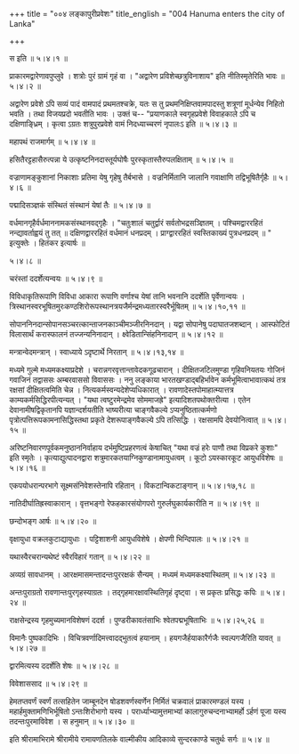 +++
title = "००४ लङ्कापुरीप्रवेशः"
title_english = "004 Hanuma enters the city of Lanka"

+++


स इति  ॥  ५।४।१  ॥   

  

प्राकारमद्वारेणावपुप्लुवे । शत्रोः पुरं ग्रामं गृहं वा । "अद्वारेण
प्रविशेच्छत्रुविनाशाय" इति नीतिस्मृतेरिति भावः  ॥  ५।४।२  ॥   

  

अद्वारेण प्रवेशे ऽपि सव्यं पादं वामपादं प्रथमतश्चक्रे, यतः स तु
प्रथमनिक्षिप्तवामपादस्तु शत्रूणां मूर्धन्येव निहितो भवति । तथा विजयप्रदो
भवतीति भावः । उक्तं च-- "प्रयाणकाले स्वगृहप्रवेशे विवाहकाले ऽपि च
दक्षिणाङ्ध्रिम् । कृत्वा ऽग्रतः शत्रुपुरप्रवेशे वामं निदध्याच्चरणं
नृपालःऽ इति  ॥  ५।४।३  ॥   

  

महापथं राजमार्गम्  ॥  ५।४।४  ॥   

  

हसितैरट्टहासैरुत्पन्ना ये उत्कृष्टनिनदास्तूर्यघोषैः
पुरस्कृतास्तैरुपलक्षिताम्  ॥  ५।४।५  ॥   

  

वज्राणामङ्कुशानां निकाशाः प्रतिमा येषु गृहेषु तैर्बभासे । वज्रनिर्मितानि
जालानि गवाक्षाणि तद्विभूषितैर्गृहैः  ॥  ५।४।६  ॥   

  

पद्मादिसञ्ज्ञकं संस्थितं संस्थानं येषां तैः  ॥  ५।४।७  ॥   

  

वर्धमानगृहैर्वर्धमाननामकसंस्थानवद्गृहैः । "चतुःशालं चतुर्द्वारं
सर्वतोभद्रसञ्ज्ञितम् । पश्चिमद्वाररहितं नन्द्यावर्ताह्वयं तु तत्  ॥ 
दक्षिणद्वाररहितं वर्धमानं धनप्रदम् । प्राग्द्वाररहितं स्वस्तिकाख्यं
पुत्रधनप्रदम्  ॥ " इत्युक्तेः । हितंकर इत्यार्षः  ॥   

५।४।८  ॥   

चरंस्तां ददर्शेत्यन्वयः  ॥  ५।४।९  ॥   

  

विविधाकृतिरूपाणि विविधा आकारा रूपाणि वर्णाश्च येषां तानि भवनानि ददर्शेति
पृर्वेणान्वयः ।
त्रिस्थानस्वरभूषितमुरःकण्ठशिरोरूपस्थानत्रयजैर्मन्द्रमध्यतारस्वरैर्भूषितम्
 ॥  ५।४।१०,११ ॥   

  

सोपाननिनदान्सोपानसञ्चरत्कान्ताजनकाञ्चीमञ्जीरनिनदान् । यद्वा सोपानेषु
पदाघातजशब्दान् । आस्फोटितं विलासार्थं करास्फालनं तज्जन्यनिनादान् ।
क्ष्वेडितान्सिंहनिनादान्  ॥  ५।४।१२  ॥   

  

मन्त्रान्वेदमन्त्रान् । स्वाध्याये ऽदृष्टार्थे निरतान्  ॥  ५।४।१३,१४  ॥   

  

मध्यमे गुल्मे मध्यमकक्ष्याप्रदेशे । चरान्नगरवृत्तान्तावेदकगूढचारान् ।
दीक्षितजटिलमुण्डा गृहिवनियतयः गोजिनं गवाजिनं तद्वाससः अम्बरवाससो विवाससः
। ननु लङ्काया भारतखण्डाद्बहिर्भावेन कर्मभूमित्वाभावात्कथं तत्र रक्षसां
दीक्षितत्वमिति चेन्न । नित्यकर्मस्वन्यदेशेप्यधिकारात् ।
रावणादेस्तपोमाहात्म्यात्तत्र काम्यकर्मसिद्धिरपीत्यन्यत् । "यथा
त्वष्टुरमेन्द्रमेव सोममाजह्रे" इत्यादिशतपथोक्तरीत्या । एतेन
देवानामीषद्विकृतानपि यज्ञान्दर्शयतीति भाष्यरीत्या चाङ्गवैकल्ये
ऽप्यनुष्ठितात्कर्मणो पृत्रोत्पत्तिरूपकामनासिद्धिस्तथा प्रकृते
देशरूपाङ्गवैकल्ये ऽपि तत्सिद्धिः । रक्षसामपि देवयोनित्वात्  ॥  ५।४।१५
 ॥   

  

अरिष्टनिवारणपूर्वकमनुष्ठाननिर्वाहाय दर्भमुष्टिप्रहरणत्वं केषाचित् "यथा
वज्रं हरेः पाणौ तथा विप्रकरे कुशाः" इति स्मृतेः । कृत्याद्युत्पादनद्वारा
शत्रुमारकतयाग्निकुण्डानामायुधत्वम् । कूटो ऽयस्कारकूट आयुधविशेषः  ॥ 
५।४।१६  ॥   

  

एकपयोधरान्परभागे सूक्ष्मसंनिवेशस्तेनापि रहितान् । विकटान्विकटाङ्गान्  ॥ 
५।४।१७,१८  ॥   

  

नातिदीर्घातिह्रस्वाकारान् । वृत्तभङ्गो रेफहकारसंयोगपरो
गुरुर्लघुकार्यकारीति न  ॥  ५।४।१९  ॥   

  

छन्दोभङ्ग आर्षः  ॥  ५।४।२०  ॥   

  

वृक्षायुधा वक्रलकुटाद्यायुधाः । पट्टिशाशनी आयुधविशेषे । क्षेपणी
भिन्दिपालः  ॥  ५।४।२१  ॥   

  

यथास्वैरचरान्यथेष्टं स्वैरविहारं गतान्  ॥  ५।४।२२  ॥   

  

अव्यग्रं सावधानम् । आरक्षमासमन्तादन्तःपुररक्षकं सैन्यम् । मध्यमं
मध्यमकक्ष्यास्थितम्  ॥  ५।४।२३  ॥   

  

अन्तःपुराग्रतो रावणान्तःपुरगृहस्याग्रतः । तद्गृहमारक्षावस्थितिगृहं
दृष्ट्वा । स प्रकृतः प्रसिद्धः कपिः  ॥  ५।४।२४  ॥   

  

राक्षसेन्द्रस्य गृहमुच्यमानविशेषणं ददर्श । पुण्डरीकावतंसाभिः
श्वेतपद्मभूषिताभिः  ॥  ५।४।२५,२६  ॥   

  

विमानैः पुष्पकादिभिः । विचित्रवर्णादिमत्त्वादद्भुतत्वं हयानाम् ।
हयगजैर्हयाकारैर्गजैः स्वल्पगजैरिति यावत्  ॥  ५।४।२७  ॥   

  

द्वारमित्यस्य ददर्शेति शेषः  ॥  ५।४।२८  ॥   

  

विवेशाससाद  ॥  ५।४।२९  ॥   

  

हेमतप्तवर्णं स्वर्णं तत्सहितेन जाम्बूनदेन षोडशवर्णस्वर्णेन निर्मितं
चक्रवालं प्राकारमण्डलं यस्य । महार्हमुक्तामणिभिर्भूषितो ऽन्तःशिरोभागो
यस्य । परार्ध्याभ्यामुत्तमाभ्यां कालागुरुचन्दनाभ्यामर्हो ऽर्हणं पूजा
यस्य तदन्तःपुरमाविवेश । स हनुमान्  ॥  ५।४।३०  ॥   

  

इति श्रीरामाभिरामे श्रीरामीये रामायणतिलके वाल्मीकीय आदिकाव्ये
सुन्दरकाण्डे चतुर्थः सर्गः  ॥  ५।४  ॥   

  


